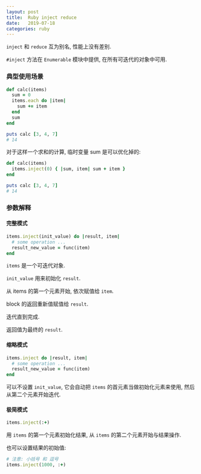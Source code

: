 ```yaml
---
layout: post
title:  Ruby inject reduce
date:   2019-07-18
categories: ruby
---
```


`inject` 和 `reduce` 互为别名, 性能上没有差别.

`#inject` 方法在 `Enumerable` 模块中提供, 在所有可迭代的对象中可用.

### 典型使用场景

```ruby
def calc(items)
  sum = 0
  items.each do |item|
    sum += item
  end
  sum
end

puts calc [3, 4, 7]
# 14
```

对于这样一个求和的计算, 临时变量 sum 是可以优化掉的:

```ruby
def calc(items)
  items.inject(0) { |sum, item| sum + item }
end

puts calc [3, 4, 7]
# 14
```

### 参数解释

#### 完整模式

```ruby
items.inject(init_value) do |result, item|
  # some operation ...
  result_new_value = func(item)
end
```

`items` 是一个可迭代对象.

`init_value` 用来初始化 `result`.

从 items 的第一个元素开始, 依次赋值给 `item`.

block 的返回重新值赋值给 `result`.

迭代直到完成.

返回值为最终的 `result`.

#### 缩略模式

```ruby
items.inject do |result, item|
  # some operation ...
  result_new_value = func(item)
end
```

可以不设置 `init_value`, 它会自动把 `items` 的首元素当做初始化元素来使用, 然后从第二个元素开始迭代.

#### 极简模式

```ruby
items.inject(:+)
```

用 `items` 的第一个元素初始化结果, 从 `items` 的第二个元素开始与结果操作.

也可以设置结果的初始值:

```ruby
# 注意: 小括号 和 逗号
items.inject(1000, :+)
```
